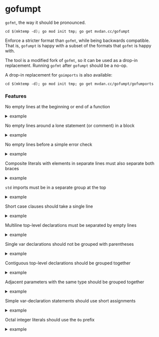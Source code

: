 # gofumpt

`gofmt`, the way it should be pronounced.

	cd $(mktemp -d); go mod init tmp; go get mvdan.cc/gofumpt

Enforce a stricter format than `gofmt`, while being backwards compatible. That
is, `gofumpt` is happy with a subset of the formats that `gofmt` is happy with.

The tool is a modified fork of `gofmt`, so it can be used as a drop-in
replacement. Running `gofmt` after `gofumpt` should be a no-op.

A drop-in replacement for `goimports` is also available:

	cd $(mktemp -d); go mod init tmp; go get mvdan.cc/gofumpt/gofumports

### Features

No empty lines at the beginning or end of a function

<details><summary>example</summary>

```
func foo() {
	println("bar")

}
```

```
func foo() {
	println("bar")
}
```

</details>

No empty lines around a lone statement (or comment) in a block

<details><summary>example</summary>

```
if err != nil {

	return err
}
```

```
if err != nil {
	return err
}
```

</details>

No empty lines before a simple error check

<details><summary>example</summary>

```
foo, err := processFoo()

if err != nil {
	return err
}
```

```
foo, err := processFoo()
if err != nil {
	return err
}
```

</details>

Composite literals with elements in separate lines must also separate both braces

<details><summary>example</summary>

```
var ints = []int{1, 2,
	3, 4}
```

```
var ints = []int{
	1, 2,
	3, 4,
}
```

</details>

`std` imports must be in a separate group at the top

<details><summary>example</summary>

```
import (
	"foo.com/bar"

	"io"

	"io/ioutil"
)
```

```
import (
	"io"
	"io/ioutil"

	"foo.com/bar"
)
```

</details>

Short case clauses should take a single line

<details><summary>example</summary>

```
switch c {
case 'a', 'b',
	'c', 'd':
}
```

```
switch c {
case 'a', 'b', 'c', 'd':
}
```

</details>

Multiline top-level declarations must be separated by empty lines

<details><summary>example</summary>

```
func foo() {
	println("multiline foo")
}
func bar() {
	println("multiline bar")
}
```

```
func foo() {
	println("multiline foo")
}

func bar() {
	println("multiline bar")
}
```

</details>

Single var declarations should not be grouped with parentheses

<details><summary>example</summary>

```
var (
	foo = "bar"
)
```

```
var foo = "bar"
```

</details>

Contiguous top-level declarations should be grouped together

<details><summary>example</summary>

```
var nicer = "x"
var with = "y"
var alignment = "z"
```

```
var (
	nicer     = "x"
	with      = "y"
	alignment = "z"
)
```

</details>


Adjacent parameters with the same type should be grouped together

<details><summary>example</summary>

```
func Foo(bar string, baz string) {}
```

```
func Foo(bar, baz string) {}
```

</details>


Simple var-declaration statements should use short assignments

<details><summary>example</summary>

```
var s = "somestring"
```

```
s := "somestring"
```

</details>

Octal integer literals should use the `0o` prefix

<details><summary>example</summary>

```
const perm = 0755
```

```
const perm = 0o755
```

Comments which aren't Go directives should start with a whitespace

<details><summary>example</summary>

```
//go:noinline

//Foo is awesome.
func Foo() {}
```

```
//go:noinline

// Foo is awesome.
func Foo() {}
```

</details>

### Installation

`gofumpt` is a replacement for `gofmt`, so you can simply `go get` it as
described at the top of this README and use it.

Alternatively, to use the tool with VS Code, add these settings:

```
"go.formatTool": "goimports",
"go.alternateTools": {
    "goimports": "gofumports",
},
"go.languageServerExperimentalFeatures": {
    "format": false
}
```

You can use `gofmt` instead of `goimports` and `gofumpt` instead of `gofumports` if you don't need auto-importing on-save.

### Roadmap

This tool is a place to experiment. In the long term, the features that work
well might be proposed for `gofmt` itself.

The tool is also compatible with `gofmt` and is aimed to be stable, so you can
rely on it for your code as long as you pin a version of it.

### License

Note that much of the code is copied from Go's `gofmt` and `goimports` commands.
You can tell which files originate from the Go repository from their copyright
headers. Their license file is `LICENSE.google`.

`gofumpt`'s original source files are also under the 3-clause BSD license, with
the separate file `LICENSE`.
